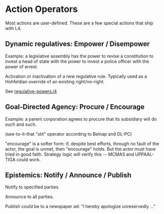 # Action Operators

Most actions are user-defined. These are a few special actions that ship with L4.

## Dynamic regulatives: Empower / Disempower

Example: a legislative assembly has the power to revise a constitution to invest a head of state with the power to invest a police officer with the power of arrest.

Activation or inactivation of a new regulative rule. Typically used as a Hohfeldian override of an existing right/no-right.

See [regulative-powers.l4](../jl4/experiments/regulative-powers.l4)

## Goal-Directed Agency: Procure / Encourage

Example: a parent corporation agrees to procure that its subsidiary will do such and such.

(see-to-it-that "stit" operator according to Belnap and DL-PC)

"encourage" is a softer form: if, despite best efforts, through no fault of the actor, the goal is unmet, then "encourage" holds. But the actor must have tried in good faith. Strategy logic will verify this -- MCMAS and UPPAAL-TIGA could work.

## Epistemics: Notify / Announce / Publish

Notify to specified parties.

Announce to all parties.

Publish could be to a newspaper ad: "I hereby apologize unreservedly ..."


